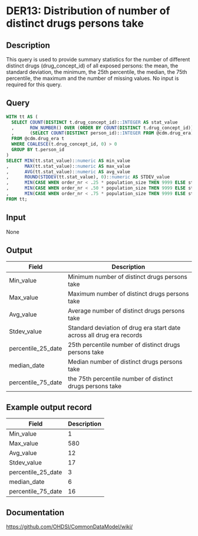<!---
Group:drug era
Name:DER13 Distribution of number of distinct drugs persons take
Author:Patrick Ryan
CDM Version: 5.3
-->

# DER13: Distribution of number of distinct drugs persons take

## Description
This query is used to provide summary statistics for the number of different distinct drugs (drug_concept_id) of all exposed persons: the mean, the standard deviation, the minimum, the 25th percentile, the median, the 75th percentile, the maximum and the number of missing values. No input is required for this query.

## Query
```sql
WITH tt AS (
  SELECT COUNT(DISTINCT t.drug_concept_id)::INTEGER AS stat_value
  ,      ROW_NUMBER() OVER (ORDER BY COUNT(DISTINCT t.drug_concept_id)) order_nr
  ,      (SELECT COUNT(DISTINCT person_id)::INTEGER FROM @cdm.drug_era) AS population_size
  FROM @cdm.drug_era t
  WHERE COALESCE(t.drug_concept_id, 0) > 0
  GROUP BY t.person_id
)
SELECT MIN(tt.stat_value)::numeric AS min_value
,      MAX(tt.stat_value)::numeric AS max_value
,      AVG(tt.stat_value)::numeric AS avg_value
,      ROUND(STDDEV(tt.stat_value), 0)::numeric AS STDEV_value
,      MIN(CASE WHEN order_nr < .25 * population_size THEN 9999 ELSE stat_value END)::numeric AS percentile_25
,      MIN(CASE WHEN order_nr < .50 * population_size THEN 9999 ELSE stat_value END)::numeric AS median_value
,      MIN(CASE WHEN order_nr < .75 * population_size THEN 9999 ELSE stat_value END)::numeric AS percentile_75
FROM tt;
```

## Input

None

## Output

|  Field |  Description |
| --- | --- |
| Min_value | Minimum number of distinct drugs persons take |
| Max_value | Maximum number of distinct drugs persons take |
| Avg_value | Average number of distinct drugs persons take |
| Stdev_value | Standard deviation of drug era start date across all drug era records |
| percentile_25_date | 25th percentile number of distinct drugs persons take |
| median_date | Median number of distinct drugs persons take |
| percentile_75_date | the 75th percentile number of distinct drugs persons take |

## Example output record

|  Field |  Description |
| --- | --- |
| Min_value | 1 |
| Max_value | 580 |
| Avg_value | 12 |
| Stdev_value | 17 |
| percentile_25_date | 3 |
| median_date | 6 |
| percentile_75_date | 16 |

## Documentation
https://github.com/OHDSI/CommonDataModel/wiki/
